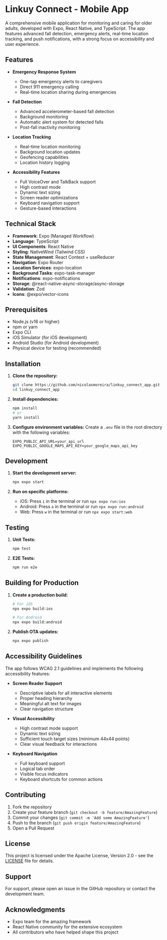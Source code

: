 # Linkuy Connect - Mobile App

A comprehensive mobile application for monitoring and caring for older adults, developed with Expo, React Native, and TypeScript. The app features advanced fall detection, emergency alerts, real-time location tracking, and push notifications, with a strong focus on accessibility and user experience.

## Features

- **Emergency Response System**

  - One-tap emergency alerts to caregivers
  - Direct 911 emergency calling
  - Real-time location sharing during emergencies

- **Fall Detection**

  - Advanced accelerometer-based fall detection
  - Background monitoring
  - Automatic alert system for detected falls
  - Post-fall inactivity monitoring

- **Location Tracking**

  - Real-time location monitoring
  - Background location updates
  - Geofencing capabilities
  - Location history logging

- **Accessibility Features**
  - Full VoiceOver and TalkBack support
  - High contrast mode
  - Dynamic text sizing
  - Screen reader optimizations
  - Keyboard navigation support
  - Gesture-based interactions

## Technical Stack

- **Framework**: Expo (Managed Workflow)
- **Language**: TypeScript
- **UI Components**: React Native
- **Styling**: NativeWind (Tailwind CSS)
- **State Management**: React Context + useReducer
- **Navigation**: Expo Router
- **Location Services**: expo-location
- **Background Tasks**: expo-task-manager
- **Notifications**: expo-notifications
- **Storage**: @react-native-async-storage/async-storage
- **Validation**: Zod
- **Icons**: @expo/vector-icons

## Prerequisites

- Node.js (v16 or higher)
- npm or yarn
- Expo CLI
- iOS Simulator (for iOS development)
- Android Studio (for Android development)
- Physical device for testing (recommended)

## Installation

1. **Clone the repository:**

   ```bash
   git clone https://github.com/nicolasmoreira/linkuy_connect_app.git
   cd linkuy_connect_app
   ```

2. **Install dependencies:**

   ```bash
   npm install
   # or
   yarn install
   ```

3. **Configure environment variables:**
   Create a `.env` file in the root directory with the following variables:
   ```
   EXPO_PUBLIC_API_URL=your_api_url
   EXPO_PUBLIC_GOOGLE_MAPS_API_KEY=your_google_maps_api_key
   ```

## Development

1. **Start the development server:**

   ```bash
   npx expo start
   ```

2. **Run on specific platforms:**
   - iOS: Press `i` in the terminal or run `npx expo run:ios`
   - Android: Press `a` in the terminal or run `npx expo run:android`
   - Web: Press `w` in the terminal or run `npx expo start:web`

## Testing

1. **Unit Tests:**

   ```bash
   npm test
   ```

2. **E2E Tests:**
   ```bash
   npm run e2e
   ```

## Building for Production

1. **Create a production build:**

   ```bash
   # For iOS
   npx expo build:ios

   # For Android
   npx expo build:android
   ```

2. **Publish OTA updates:**
   ```bash
   npx expo publish
   ```

## Accessibility Guidelines

The app follows WCAG 2.1 guidelines and implements the following accessibility features:

- **Screen Reader Support**

  - Descriptive labels for all interactive elements
  - Proper heading hierarchy
  - Meaningful alt text for images
  - Clear navigation structure

- **Visual Accessibility**

  - High contrast mode support
  - Dynamic text sizing
  - Sufficient touch target sizes (minimum 44x44 points)
  - Clear visual feedback for interactions

- **Keyboard Navigation**
  - Full keyboard support
  - Logical tab order
  - Visible focus indicators
  - Keyboard shortcuts for common actions

## Contributing

1. Fork the repository
2. Create your feature branch (`git checkout -b feature/AmazingFeature`)
3. Commit your changes (`git commit -m 'Add some AmazingFeature'`)
4. Push to the branch (`git push origin feature/AmazingFeature`)
5. Open a Pull Request

## License

This project is licensed under the Apache License, Version 2.0 - see the [LICENSE](LICENSE) file for details.

## Support

For support, please open an issue in the GitHub repository or contact the development team.

## Acknowledgments

- Expo team for the amazing framework
- React Native community for the extensive ecosystem
- All contributors who have helped shape this project
